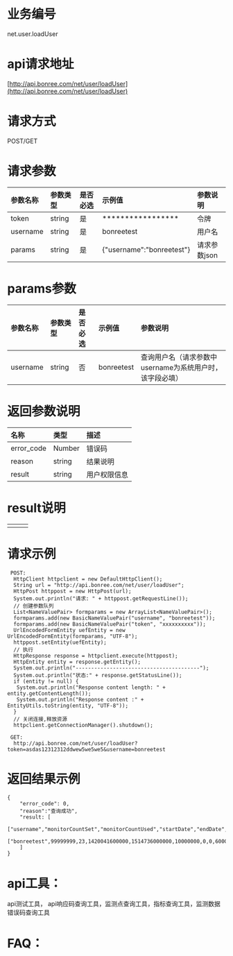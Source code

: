 # 业务编号

net.user.loadUser

# api请求地址

[http://api.bonree.com/net/user/loadUser](http://api.bonree.com/net/user/loadUser)

# 请求方式

POST/GET

# 请求参数

| 参数名称 | 参数类型 | 是否必选 | 示例值 | 参数说明 |
| :--- | :--- | :--- | :--- | :--- |
| token | string | 是 | \*\*\*\*\*\*\*\*\*\*\*\*\*\*\*\*\* | 令牌 |
| username | string | 是 | bonreetest | 用户名 |
| params | string | 是 | {"username":"bonreetest"} | 请求参数json |

# params参数

| 参数名称 | 参数类型 | 是否必选 | 示例值 | 参数说明 |
| :--- | :--- | :--- | :--- | :--- |
| username | string | 否 | bonreetest | 查询用户名（请求参数中username为系统用户时，该字段必填） |

# 返回参数说明

| 名称 | 类型 | 描述 |
| :--- | :--- | :--- |
| error\_code | Number | 错误码 |
| reason | string | 结果说明 |
| result | string | 用户权限信息 |

# result说明

|  |  |  |
| :--- | :--- | :--- |
|  |  |  |

# 请求示例

```
 POST:
  HttpClient httpclient = new DefaultHttpClient();
  String url = "http://api.bonree.com/net/user/loadUser";
  HttpPost httppost = new HttpPost(url);
  System.out.println("请求: " + httppost.getRequestLine());
  // 创建参数队列
  List<NameValuePair> formparams = new ArrayList<NameValuePair>();
  formparams.add(new BasicNameValuePair("username", "bonreetest"));
  formparams.add(new BasicNameValuePair("token", "xxxxxxxxxx"));
  UrlEncodedFormEntity uefEntity = new UrlEncodedFormEntity(formparams, "UTF-8");
  httppost.setEntity(uefEntity);
  // 执行
  HttpResponse response = httpclient.execute(httppost);
  HttpEntity entity = response.getEntity();
  System.out.println("----------------------------------------");
  System.out.println("状态:" + response.getStatusLine());
  if (entity != null) {
   System.out.println("Response content length: " + entity.getContentLength());
   System.out.println("Response content :" + EntityUtils.toString(entity, "UTF-8"));
  }
  // 关闭连接,释放资源
  httpclient.getConnectionManager().shutdown();

 GET:
  http://api.bonree.com/net/user/loadUser?token=asdas12312312ddwew5we5we5&username=bonreetest
```

# 返回结果示例

```
{
    "error_code": 0,
    "reason":"查询成功",
    "result: [
        ["username","monitorCountSet","monitorCountUsed","startDate","endDate","mobMonitorCountSet","mobMonitorCountUsed","monitorMode","appHuifangTimeSet","appHuifangTimeUsed","appHuifangFlowSet","appHuifangFlowUsed","urlnumSet","urlnumUsed"],
        ["bonreetest",99999999,23,1420041600000,1514736000000,10000000,0,0,60000,0,1024,0,9999,22]
    ]
}
```

# api工具：

api测试工具， api响应码查询工具，监测点查询工具，指标查询工具，监测数据错误码查询工具

# FAQ：



